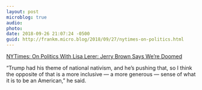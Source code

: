 ```yaml
---
layout: post
microblog: true
audio: 
photo: 
date: 2018-09-26 21:07:24 -0500
guid: http://frankm.micro.blog/2018/09/27/nytimes-on-politics.html
---
```

[NYTimes: On Politics With Lisa Lerer: Jerry Brown Says We’re Doomed](https://www.nytimes.com/2018/09/25/us/politics/on-politics-jerry-brown-democrats.html?smprod=nytcore-ipad&smid=nytcore-ipad-share)

“Trump had his theme of national nativism, and he’s pushing that, so I think the opposite of that is a more inclusive — a more generous — sense of what it is to be an American,” he said.
